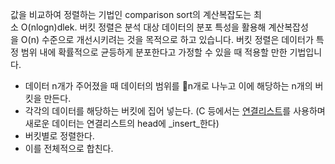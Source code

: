 
값을 비교하여 정렬하는 기법인 comparison sort의 계산복잡도는 최소 O(nlogn)dlek. 버킷 정렬은 분석 대상 데이터의 분포 특성을 활용해 계산복잡성을 O(n) 수준으로 개선시키려는 것을 목적으로 하고 있습니다. 버킷 정렬은 데이터가 특정 범위 내에 확률적으로 균등하게 분포한다고 가정할 수 있을 때 적용할 만한 기법입니다. 


- 데이터 n개가 주어졌을 때 데이터의 범위를 n개로 나누고 이에 해당하는 n개의 버킷을 만든다.
- 각각의 데이터를 해당하는 버킷에 집어 넣는다. (C 등에서는 [연결리스트](https://ratsgo.github.io/data%20structure&algorithm/2017/09/30/list/)를 사용하며 새로운 데이터는 연결리스트의 head에 _insert_한다)
- 버킷별로 정렬한다.
- 이를 전체적으로 합친다.